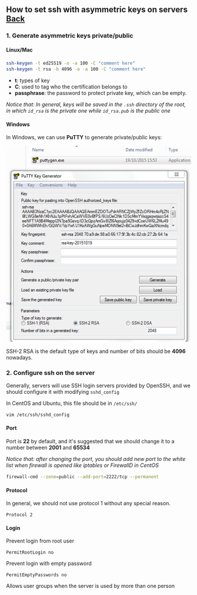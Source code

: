 ## How to set ssh with asymmetric keys on servers [Back](./qa.md)

### 1. Generate asymmetric keys **private/public**

#### Linux/Mac

```bash
ssh-keygen -t ed25519 -o -a 100 -C "comment here"
ssh-keygen -t rsa -b 4096 -o -a 100 -C "comment here"
```

- **t**: types of key
- **C**: used to tag who the certification belongs to
- **passphrase**: the password to protect private key, which can be empty.

*Notice that: In general, keys will be saved in the `.ssh` directory of the root, in which `id_rsa` is the private one while `id_rsa.pub` is the public one*

#### Windows

In Windows, we can use **PuTTY** to generate private/public keys:

<img src="./ssh-puttykey.png">

SSH-2 RSA is the default type of keys and number of bits should be **4096** nowadays.

### 2. Configure ssh on the server

Generally, servers will use SSH login servers provided by OpenSSH, and we should configure it with modifying `sshd_config`

In CentOS and Ubuntu, this file should be in `/etc/ssh/`

```bash
vim /etc/ssh/sshd_config
```

#### Port

Port is **22** by default, and it's suggested that we should change it to a number between **2001** and **65534**

*Notice that: after changing the port, you should add new port to the white list when firewall is opened like iptables or FirewallD in CentOS*

```bash
firewall-cmd --zone=public --add-port=2222/tcp --permanent
```

#### Protocol

In general, we should not use protocol 1 without any special reason.

```
Protocol 2
```

#### Login

Prevent login from root user

```
PermitRootLogin no
```

Prevent login with empty password

```
PermitEmptyPasswords no
```

Allows user groups when the server is used by more than one person